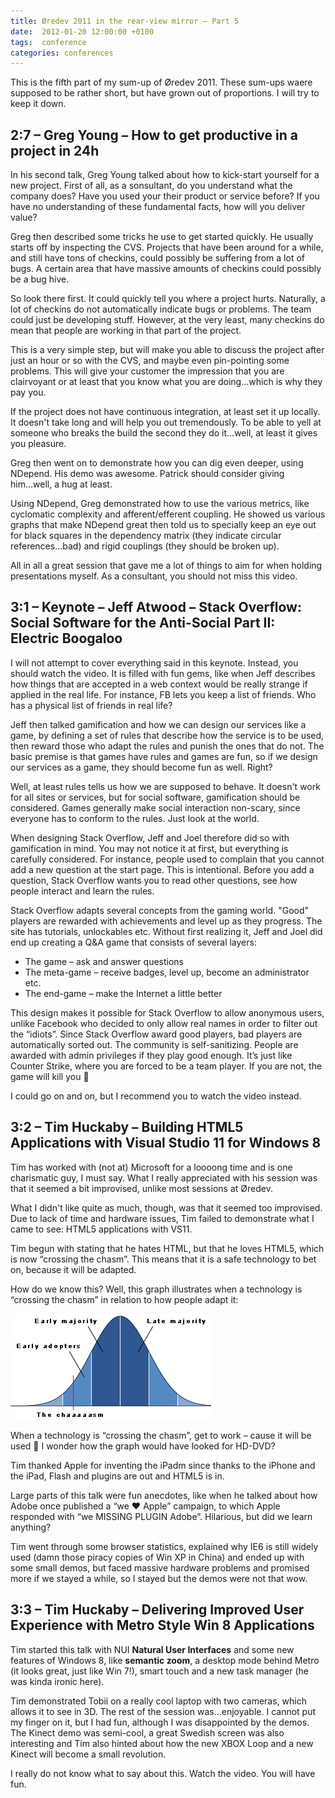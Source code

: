 ```yaml
---
title: Øredev 2011 in the rear-view mirror – Part 5
date:  2012-01-20 12:00:00 +0100
tags:  conference
categories: conferences
---
```


This is the fifth part of my sum-up of Øredev 2011. These sum-ups waere supposed
to be rather short, but have grown out of proportions. I will try to keep it down.


## 2:7 – Greg Young – How to get productive in a project in 24h

In his second talk, Greg Young talked about how to kick-start yourself for a new
project. First of all, as a sonsultant, do you understand what the company does?
Have you used your their product or service before? If you have no understanding
of these fundamental facts, how will you deliver value?

Greg then described some tricks he use to get started quickly. He usually starts
off by inspecting the CVS. Projects that have been around for a while, and still
have tons of checkins, could possibly be suffering from a lot of bugs. A certain
area that have massive amounts of checkins could possibly be a bug hive.

So look there first. It could quickly tell you where a project hurts. Naturally,
a lot of checkins do not automatically indicate bugs or problems. The team could
just be developing stuff. However, at the very least, many checkins do mean that
people are working in that part of the project.

This is a very simple step, but will make you able to discuss the project after
just an hour or so with the CVS, and maybe even pin-pointing some problems. This
will give your customer the impression that you are clairvoyant or at least that
you know what you are doing...which is why they pay you.

If the project does not have continuous integration, at least set it up locally.
It doesn't take long and will help you out tremendously. To be able to yell at
someone who breaks the build the second they do it...well, at least it gives you
pleasure.

Greg then went on to demonstrate how you can dig even deeper, using NDepend. His
demo was awesome. Patrick should consider giving him...well, a hug at least.

Using NDepend, Greg demonstrated how to use the various metrics, like cyclomatic
complexity and afferent/efferent coupling. He showed us various graphs that make
NDepend great then told us to specially keep an eye out for black squares in the
dependency matrix (they indicate circular references...bad) and rigid couplings
(they should be broken up).

All in all a great session that gave me a lot of things to aim for when holding
presentations myself. As a consultant, you should not miss this video.


## 3:1 – Keynote – Jeff Atwood – Stack Overflow: Social Software for the Anti-Social Part II: Electric Boogaloo

I will not attempt to cover everything said in this keynote. Instead, you should
watch the video. It is filled with fun gems, like when Jeff describes how things
that are accepted in a web context would be really strange if applied in the real
life. For instance, FB lets you keep a list of friends. Who has a physical list
of friends in real life?

Jeff then talked gamification and how we can design our services like a game, by
defining a set of rules that describe how the service is to be used, then reward
those who adapt the rules and punish the ones that do not. The basic premise is
that games have rules and games are fun, so if we design our services as a game,
they should become fun as well. Right?

Well, at least rules tells us how we are supposed to behave. It doesn't work for
all sites or services, but for social software, gamification should be considered.
Games generally make social interaction non-scary, since everyone has to conform
to the rules. Just look at the world.

When designing Stack Overflow, Jeff and Joel therefore did so with gamification
in mind. You may not notice it at first, but everything is carefully considered.
For instance, people used to complain that you cannot add a new question at the 
start page. This is intentional. Before you add a question, Stack Overflow wants
you to read other questions, see how people interact and learn the rules.

Stack Overflow adapts several concepts from the gaming world. "Good" players are
rewarded with achievements and level up as they progress. The site has tutorials,
unlockables etc. Without first realizing it, Jeff and Joel did end up creating a
Q&A game that consists of several layers:

- The game – ask and answer questions
- The meta-game – receive badges, level up, become an administrator etc.
- The end-game – make the Internet a little better

This design makes it possible for Stack Overflow to allow anonymous users, unlike
Facebook who decided to only allow real names in order to filter out the “idiots”.
Since Stack Overflow award good players, bad players are automatically sorted out.
The community is self-sanitizing. People are awarded with admin privileges if they
play good enough. It’s just like Counter Strike, where you are forced to be a team
player. If you are not, the game will kill you 🙂

I could go on and on, but I recommend you to watch the video instead.


## 3:2 – Tim Huckaby – Building HTML5 Applications with Visual Studio 11 for Windows 8

Tim has worked with (not at) Microsoft for a loooong time and is one charismatic
guy, I must say. What I really appreciated with his session was that it seemed a
bit improvised, unlike most sessions at Øredev. 

What I didn't like quite as much, though, was that it seemed too improvised. Due
to lack of time and hardware issues, Tim failed to demonstrate what I came to see:
HTML5 applications with VS11.

Tim begun with stating that he hates HTML, but that he loves HTML5, which is now
“crossing the chasm”. This means that it is a safe technology to bet on, because
it will be adapted. 

How do we know this? Well, this graph illustrates when a technology is “crossing
the chasm” in relation to how people adapt it:

![The Chasm Graph](/assets/blog/2012-01-20.png "The Chasm Graph")

When a technology is “crossing the chasm”, get to work – cause it will be used 🙂
I wonder how the graph would have looked for HD-DVD?

Tim thanked Apple for inventing the iPadm since thanks to the iPhone and the iPad,
Flash and plugins are out and HTML5 is in.

Large parts of this talk were fun anecdotes, like when he talked about how Adobe
once published a “we ♥ Apple” campaign, to which Apple responded with “we MISSING
PLUGIN Adobe”. Hilarious, but did we learn anything?

Tim went through some browser statistics, explained why IE6 is still widely used
(damn those piracy copies of Win XP in China) and ended up with some small demos,
but faced massive hardware problems and promised more if we stayed a while, so I
stayed but the demos were not that wow.


## 3:3 – Tim Huckaby – Delivering Improved User Experience with Metro Style Win 8 Applications

Tim started this talk with NUI **Natural User Interfaces** and some new features
of Windows 8, like **semantic zoom**, a desktop mode behind Metro (it looks great,
just like Win 7!), smart touch and a new task manager (he was kinda ironic here).

Tim demonstrated Tobii on a really cool laptop with two cameras, which allows it
to see in 3D. The rest of the session was...enjoyable. I cannot put my finger on
it, but I had fun, although I was disappointed by the demos. The Kinect demo was
semi-cool, a great Swedish screen was also interesting and Tim also hinted about
how the new XBOX Loop and a new Kinect will become a small revolution.

I really do not know what to say about this. Watch the video. You will have fun.